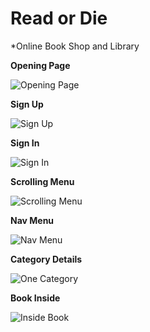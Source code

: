 # Read or Die
*Online Book Shop and Library

**Opening Page**

![Opening Page](/0.JPG)

**Sign Up**

![Sign Up](/1.JPG)

**Sign In**

![Sign In](/2.JPG)

**Scrolling Menu**

![Scrolling Menu](/3.jpg)

**Nav Menu**

![Nav Menu](/4.jpg)

**Category Details**

![One Category](/5.jpg)

**Book Inside**

![Inside Book](/6.jpg)
